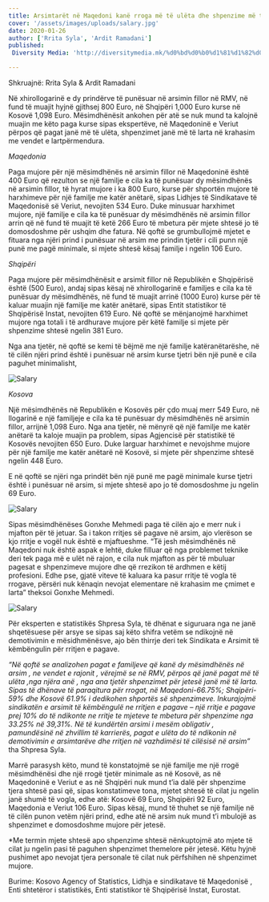 ```yaml
---
title: Arsimtarët në Maqedoni kanë rroga më të ulëta dhe shpenzime më të larta për jetesë
cover: '/assets/images/uploads/salary.jpg'
date: 2020-01-26
author: ['Rrita Syla', 'Ardit Ramadani']
published:
 Diversity Media: 'http://diversitymedia.mk/%d0%bd%d0%b0%d1%81%d1%82%d0%b0%d0%b2%d0%bd%d0%b8%d1%86%d0%b8%d1%82%d0%b5-%d0%b2%d0%be-%d0%bc%d0%b0%d0%ba%d0%b5%d0%b4%d0%be%d0%bd%d0%b8%d1%98%d0%b0-%d0%b8%d0%bc%d0%b0%d0%b0%d1%82-%d0%bd%d0%b0%d1%98/'

---
```


Shkruajnë: Rrita Syla & Ardit Ramadani

Në xhirollogarinë e dy prindërve të punësuar në arsimin fillor në RMV, në fund të muajit hyjnë gjithsej 800 Euro, në Shqipëri 1,000 Euro kurse në Kosovë 1,098 Euro. Mësimdhënësit ankohen për atë se nuk mund ta kalojnë muajin me këto paga kurse sipas ekspertëve, në Maqedoninë e Veriut përpos që pagat janë më të ulëta, shpenzimet janë më të larta në krahasim me vendet e lartpërmendura.

*Maqedonia*

Paga mujore për një mësimdhënës në arsimin fillor në Maqedoninë është 400 Euro që rezulton se një familje e cila ka të punësuar dy mësimdhënës në arsimin fillor, të hyrat mujore i ka 800 Euro, kurse për shportën mujore të harxhimeve për një familje me katër anëtarë, sipas Lidhjes të Sindikatave të Maqedonisë së Veriut, nevojiten 534 Euro.
Duke minusuar harxhimet mujore, një familje e cila ka të punësuar dy mësimdhënës në arsimin fillor arrin që në fund të muajit të ketë 266 Euro të mbetura për mjete shtesë jo të domosdoshme për ushqim dhe fatura.
Në qoftë se grumbullojmë mjetet e fituara nga njëri prind i punësuar në arsim me prindin tjetër i cili punn një punë me pagë minimale, si mjete shtesë kësaj familje i ngelin 106 Euro.

*Shqipëri*

Paga mujore për mësimdhënësit e arsimit fillor në Republikën e Shqipërisë është (500 Euro), andaj sipas kësaj në xhirollogarinë e familjes e cila ka të punësuar dy mësimdhënës, në fund të muajit arrinë (1000 Euro) kurse për të kaluar muajin një familje me katër anëtarë, sipas Entit statistikor të Shqipërisë Instat, nevojiten 619 Euro.
Në qoftë se mënjanojmë harxhimet mujore nga totali i të ardhurave mujore për këtë familje si mjete për shpenzime shtesë ngelin 381 Euro.

Nga ana tjetër, në qoftë se kemi të bëjmë me një familje katëranëtarëshe, në të cilën njëri prind është i punësuar në arsim kurse tjetri bën një punë e cila paguhet minimalisht,

![Salary](/assets/images/uploads/salary-al.png)

*Kosova*

Një mësimdhënës në Republikën e Kosovës për çdo muaj merr 549 Euro, në llogarinë e një familjeje e cila ka të punësuar dy mësimdhënës në arsimin fillor, arrijnë 1,098 Euro. Nga ana tjetër, në mënyrë që një familje me katër anëtarë ta kaloje muajin pa problem, sipas Agjencisë për statistikë të Kosovës nevojiten 650 Euro.
Duke larguar harxhimet e nevojshme mujore për një familje me katër anëtarë në Kosovë, si mjete për shpenzime shtesë ngelin 448 Euro.

E në qoftë se njëri nga prindët bën një punë me pagë minimale kurse tjetri është i punësuar në arsim, si mjete shtesë apo jo të domosdoshme ju ngelin 69 Euro.

![Salary](/assets/images/uploads/salary-al-2.png)

Sipas mësimdhënëses Gonxhe Mehmedi paga të cilën ajo e merr nuk i mjafton për të jetuar. Sa i takon rritjes së pagave në arsim, ajo vlerëson se kjo rritje e vogël nuk është e mjaftueshme.
“Të jesh mësimdhënës në Maqedoni nuk është aspak e lehtë, duke filluar që nga problemet teknike deri tek paga më e ulët në rajon, e cila nuk mjafton as për të mbuluar pagesat e shpenzimeve mujore dhe që rrezikon të ardhmen e këtij profesioni. Edhe pse, gjatë viteve të kaluara ka pasur rritje të vogla të rrogave, përsëri nuk kënaqin nevojat elementare në krahasim me çmimet e larta” theksoi Gonxhe Mehmedi.

![Salary](/assets/images/uploads/salary-al-3.png)

Për eksperten e statistikës Shpresa Syla, të dhënat e siguruara nga ne janë shqetësuese për arsye se sipas saj këto shifra vetëm se ndikojnë në demotivimin e mësidhmënësve, ajo bën thirrje deri tek Sindikata e Arsimit të këmbëngulin për rritjen e pagave.

*“Në qoftë se analizohen pagat e familjeve që kanë dy mësimdhënës në arsim , ne vendet e rajonit , vërejmë se në RMV, përpos që janë pagat më të ulëta ,nga njëra anë , nga ana tjetër shpenzimet për jetesë janë më të larta. Sipas të dhënave të paraqitura për rrogat, në Maqedoni-66.75%; Shqipëri-59% dhe Kosovë 61.9% i dedikohen shportës së shpenzimeve.
Inkurajojmë sindikatën e arsimit të këmbëngulë ne rritjen e pagave – një rritje e pagave prej 10% do të ndikonte ne rritje te mjeteve te mbetura për shpenzime nga 33.25% në 39,31%. Në të kundërtën arsimi i mesëm obligativ , pamundësinë në zhvillim të karrierës, pagat e ulëta do të ndikonin në demotivimin e arsimtarëve dhe rritjen në vazhdimësi të cilësisë në arsim”* tha Shpresa Syla.

Marrë parasysh këto, mund të konstatojmë se një familje me një rrogë mësimdhënësi dhe një rrogë tjetër minimale as në Kosovë, as në Maqedoninë e Veriut e as në Shqipëri nuk mund t’ia dalë për shpenzime tjera shtesë pasi që, sipas konstatimeve tona, mjetet shtesë të cilat ju ngelin janë shumë të vogla, edhe atë: Kosovë 69 Euro, Shqipëri 92 Euro, Maqedonia e Veriut 106 Euro.
Sipas kësaj, mund të thuhet se një familje në të cilën punon vetëm njëri prind, edhe atë në arsim nuk mund t’i mbulojë as shpenzimet e domosdoshme mujore për jetesë.

*Me termin mjete shtesë apo shpenzime shtesë nënkuptojmë ato mjete të cilat ju ngelin pasi të paguhen shpenzimet themelore për jetesë. Këtu hyjnë pushimet apo nevojat tjera personale të cilat nuk përfshihen në shpenzimet mujore.

Burime: Kosovo Agency of Statistics, Lidhja e sindikatave të Maqedonisë , Enti shtetëror i statistikës, Enti statistikor të Shqipërisë Instat, Eurostat.